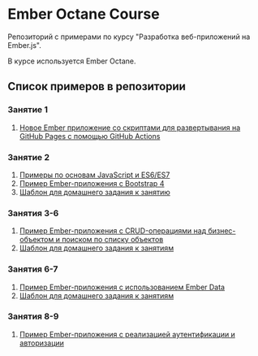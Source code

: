 # Ember Octane Course

Репозиторий с примерами по курсу "Разработка веб-приложений на Ember.js".

В курсе используется Ember Octane.

## Список примеров в репозитории

### Занятие 1

1. [Новое Ember приложение со скриптами для развертывания на GitHub Pages с помощью GitHub Actions](https://github.com/Flexberry/ember-octane-course/tree/main/Lesson-1/Examples/Deploy-script)

### Занятие 2

1. [Примеры по основам JavaScript и ES6/ES7](https://github.com/Flexberry/ember-octane-course/tree/main/Lesson-2/Examples/JS-Basics)
2. [Пример Ember-приложения с Bootstrap 4](https://github.com/Flexberry/ember-octane-course/tree/main/Lesson-2/Examples/Start-Page-Example)
3. [Шаблон для домашнего задания к занятию](https://github.com/Flexberry/ember-octane-course/tree/main/Lesson-2/Homework/Start-Page-Template)

### Занятия 3-6

1. [Пример Ember-приложения с CRUD-операциями над бизнес-объектом и поиском по списку объектов](https://github.com/Flexberry/ember-octane-course/tree/main/Lesson-3/Examples/books-demo)
2. [Шаблон для домашнего задания к занятиям](https://github.com/Flexberry/ember-octane-course/tree/main/Lesson-3/Homework/Books-And-Speakers)

### Занятия 6-7

1. [Пример Ember-приложения с использованием Ember Data](https://github.com/Flexberry/ember-octane-course/tree/main/Lesson-6/Examples/book-demo)
2. [Шаблон для домашнего задания к занятиям](https://github.com/Flexberry/ember-octane-course/tree/main/Lesson-6/Homework/Books-App-Template)

### Занятия 8-9

1. [Пример Ember-приложения с реализацией аутентификации и авторизации](https://github.com/Flexberry/ember-octane-course/tree/main/Lesson-8/Examples/Authentication-And-Validation/books-demo)
